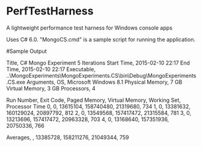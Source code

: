 # PerfTestHarness
A lightweight performance test harness for Windows console apps

Uses C# 6.0. "MongoCS.cmd" is a sample script for running the application.

#Sample Output

Title, C# Mongo Experiment 5 Iterations
Start Time, 2015-02-10 22:17
End Time, 2015-02-10 22:17
Executable, ..\MongoExperiments\MongoExperiments.CS\bin\Debug\MongoExperiments.CS.exe
Arguments, 
OS, Microsoft Windows 8.1
Physical Memory, 7 GB
Virtual Memory, 3 GB
Processors, 4

Run Number, Exit Code, Paged Memory, Virtual Memory, Working Set, Processor Time
0, 0, 13615104, 158740480, 21319680, 734
1, 0, 13381632, 160129024, 20897792, 812
2, 0, 13549568, 157417472, 21315584, 781
3, 0, 13213696, 157417472, 20963328, 703
4, 0, 13168640, 157351936, 20750336, 766

Averages, , 13385728, 158211276, 21049344, 759
